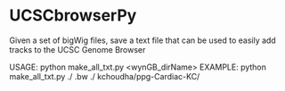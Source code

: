 # UCSCbrowserPy
Given a set of bigWig files, save a text file that can be used to easily add tracks to the UCSC Genome Browser

USAGE: python make_all_txt.py <bigWigDir> <bigWigFileExtensio> <outDir> <wynGB_dirName>
EXAMPLE: python make_all_txt.py ./ .bw ./ kchoudha/ppg-Cardiac-KC/

